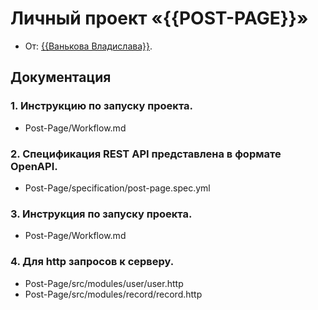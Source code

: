 # Личный проект «{{POST-PAGE}}»

* От: [{{Ванькова Владислава}}]({{https://up.htmlacademy.ru/nodejs-api-individual/1/user/1861971}}).

## Документация

### 1. Инструкцию по запуску проекта.

* Post-Page/Workflow.md

### 2. Спецификация REST API представлена в формате OpenAPI.

* Post-Page/specification/post-page.spec.yml

### 3. Инструкция по запуску проекта.

* Post-Page/Workflow.md

### 4. Для http запросов к серверу.

* Post-Page/src/modules/user/user.http
* Post-Page/src/modules/record/record.http
